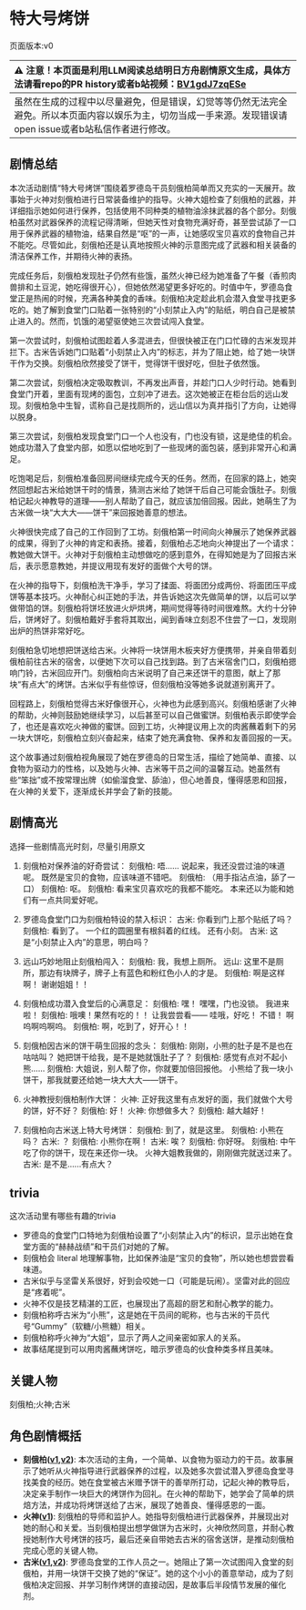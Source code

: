 # 特大号烤饼
页面版本:v0
 

| :warning: 注意！本页面是利用LLM阅读总结明日方舟剧情原文生成，具体方法请看repo的PR history或者b站视频：[BV1gdJ7zqESe](https://www.bilibili.com/video/BV1gdJ7zqESe/)         |
|:----------------------------|
| 虽然在生成的过程中以尽量避免，但是错误，幻觉等等仍然无法完全避免。所以本页面内容以娱乐为主，切勿当成一手来源。发现错误请open issue或者b站私信作者进行修改。|



## 剧情总结
本次活动剧情“特大号烤饼”围绕着罗德岛干员刻俄柏简单而又充实的一天展开。故事始于火神对刻俄柏进行日常装备维护的指导。火神大姐检查了刻俄柏的武器，并详细指示她如何进行保养，包括使用不同种类的植物油涂抹武器的各个部分。刻俄柏虽然对武器保养的流程记得清晰，但她天性对食物充满好奇，甚至尝试舔了一口用于保养武器的植物油，结果自然是“呕”的一声，让她感叹宝贝喜欢的食物自己并不能吃。尽管如此，刻俄柏还是认真地按照火神的示意图完成了武器和相关装备的清洁保养工作，并期待火神的表扬。

完成任务后，刻俄柏发现肚子仍然有些饿，虽然火神已经为她准备了午餐（香煎肉兽排和土豆泥，她吃得很开心），但她依然渴望更多好吃的。时值中午，罗德岛食堂正是热闹的时候，充满各种美食的香味。刻俄柏决定趁此机会潜入食堂寻找更多吃的。她了解到食堂门口贴着一张特别的“小刻禁止入内”的贴纸，明白自己是被禁止进入的。然而，饥饿的渴望驱使她三次尝试闯入食堂。

第一次尝试时，刻俄柏试图趁着人多混进去，但很快被正在门口忙碌的古米发现并拦下。古米告诉她门口贴着“小刻禁止入内”的标志，并为了阻止她，给了她一块饼干作为交换。刻俄柏欣然接受了饼干，觉得饼干很好吃，但肚子依然饿。

第二次尝试，刻俄柏决定吸取教训，不再发出声音，并趁门口人少时行动。她看到食堂门开着，里面有现烤的面包，立刻冲了进去。这次她被正在柜台后的远山发现。刻俄柏急中生智，谎称自己是找厕所的，远山信以为真并指引了方向，让她得以脱身。

第三次尝试，刻俄柏发现食堂门口一个人也没有，门也没有锁，这是绝佳的机会。她成功潜入了食堂内部，如愿以偿地吃到了一些现烤的面包装，感到非常开心和满足。

吃饱喝足后，刻俄柏准备回房间继续完成今天的任务。然而，在回家的路上，她突然回想起古米给她饼干时的情景，猜测古米给了她饼干后自己可能会饿肚子。刻俄柏记起火神教导的道理——别人帮助了自己，就应该加倍回报。因此，她萌生了为古米做一块“大大大——饼干”来回报她善意的想法。

火神很快完成了自己的工作回到了工坊。刻俄柏第一时间向火神展示了她保养武器的成果，得到了火神的肯定和表扬。接着，刻俄柏忐忑地向火神提出了一个请求：教她做大饼干。火神对于刻俄柏主动想做吃的感到意外，在得知她是为了回报古米后，表示愿意教她，并提议用现有发好的面做个大号的饼。

在火神的指导下，刻俄柏洗干净手，学习了揉面、将面团分成两份、将面团压平成饼等基本技巧。火神耐心纠正她的手法，并告诉她这次先做简单的饼，以后可以学做带馅的饼。刻俄柏将饼坯放进火炉烘烤，期间觉得等待时间很难熬。大约十分钟后，饼烤好了。刻俄柏戴好手套将其取出，闻到香味立刻忍不住尝了一口，发现刚出炉的热饼非常好吃。

刻俄柏急切地想把饼送给古米。火神将一块饼用木板夹好方便携带，并亲自带着刻俄柏前往古米的宿舍，以便她下次可以自己找到路。到了古米宿舍门口，刻俄柏摁响门铃，古米回应开门。刻俄柏向古米说明了自己来还饼干的意图，献上了那块“有点大”的烤饼。古米似乎有些惊讶，但刻俄柏没等她多说就道别离开了。

回程路上，刻俄柏觉得古米好像很开心，火神也为此感到高兴。刻俄柏感谢了火神的帮助，火神则鼓励她继续学习，以后甚至可以自己做蜜饼。刻俄柏表示即使学会了，也还是喜欢吃火神做的蜜饼。回到工坊，火神提议用上次的肉酱蘸着剩下的另一块大饼吃，刻俄柏立刻兴奋起来，结束了她充满食物、保养和友善回报的一天。

这个故事通过刻俄柏视角展现了她在罗德岛的日常生活，描绘了她简单、直接、以食物为驱动力的性格，以及她与火神、古米等干员之间的温馨互动。她虽然有些“笨拙”或不按常理出牌（如偷溜食堂、舔油），但心地善良，懂得感恩和回报，在火神的关爱下，逐渐成长并学会了新的技能。
## 剧情高光
选择一些剧情高光时刻，尽量引用原文

1.  刻俄柏对保养油的好奇尝试：
    刻俄柏: 唔...... 说起来，我还没尝过油的味道呢。 既然是宝贝的食物，应该味道不错吧。
    刻俄柏: （用手指沾点油，舔了一口）
    刻俄柏: 呕。
    刻俄柏: 看来宝贝喜欢吃的我都不能吃。 本来还以为能和她们有一点共同爱好呢。

2.  罗德岛食堂门口为刻俄柏特设的禁入标识：
    古米: 你看到门上那个贴纸了吗？
    刻俄柏: 看到了。 一个红的圆圈里有根斜着的红线。 还有小刻。
    古米: 这是“小刻禁止入内”的意思，明白吗？

3.  远山巧妙地阻止刻俄柏闯入：
    刻俄柏: 我，我想上厕所。
    远山: 这里不是厕所，那边有块牌子，牌子上有蓝色和粉红色小人的才是。
    刻俄柏: 啊是这样啊！ 谢谢姐姐！！

4.  刻俄柏成功潜入食堂后的心满意足：
    刻俄柏: 嘿！ 嘿嘿，门也没锁。 我进来啦！
    刻俄柏: 哦噢！果然有吃的！！ 让我尝尝看—— 哇哦，好吃！ 不错！ 啊呜啊呜啊呜。
    刻俄柏: 啊，吃到了，好开心！！

5.  刻俄柏因古米的饼干萌生回报的念头：
    刻俄柏: 刚刚，小熊的肚子是不是也在咕咕叫？ 她把饼干给我，是不是她就饿肚子了？
    刻俄柏: 感觉有点对不起小熊......
    刻俄柏: 大姐说，别人帮了你，你就要加倍回报他。 小熊给了我一块小饼干，那我就要还给她一块大大大——饼干。

6.  火神教授刻俄柏制作大饼：
    火神: 正好我这里有点发好的面，我们就做个大号的饼，好不好？
    刻俄柏: 好！
    火神: 你想做多大？
    刻俄柏: 越大越好！

7.  刻俄柏向古米送上特大号烤饼：
    刻俄柏: 到了，就是这里。
    刻俄柏: 小熊在吗？
    古米: ？
    刻俄柏: 小熊你在啊！
    古米: 唉？
    刻俄柏: 你好呀。
    刻俄柏: 中午吃了你的饼干，现在来还你一块。 火神大姐教我做的，刚刚做完就送过来了。
    古米: 是不是......有点大？
## trivia
这次活动里有哪些有趣的trivia

*   罗德岛的食堂门口特地为刻俄柏设置了“小刻禁止入内”的标识，显示出她在食堂方面的“赫赫战绩”和干员们对她的了解。
*   刻俄柏会 literal 地理解事物，比如保养油是“宝贝的食物”，所以她也想尝尝看味道。
*   古米似乎与坚雷关系很好，好到会咬她一口（可能是玩闹）。坚雷对此的回应是“疼着呢”。
*   火神不仅是技艺精湛的工匠，也展现出了高超的厨艺和耐心教学的能力。
*   刻俄柏称呼古米为“小熊”，这是她在干员间的昵称，也与古米的干员代号“Gummy”（软糖/小熊糖）相关。
*   刻俄柏称呼火神为“大姐”，显示了两人之间亲密如家人的关系。
*   故事结尾提到可以用肉酱蘸烤饼吃，暗示罗德岛的伙食种类多样且美味。
## 关键人物
刻俄柏;火神;古米
## 角色剧情概括
-   **刻俄柏([v1](../chars/char_2013_cerber.md),[v2](../char_v3/char_2013_cerber.md))**: 本次活动的主角，一个简单、以食物为驱动力的干员。故事展示了她听从火神指导进行武器保养的过程，以及她多次尝试潜入罗德岛食堂寻找美食的经历。她在食堂被古米赠予饼干的善举所打动，记起火神的教导后，决定亲手制作一块巨大的烤饼作为回礼。在火神的帮助下，她学会了简单的烘焙方法，并成功将烤饼送给了古米，展现了她善良、懂得感恩的一面。
-   **火神([v1](../chars/char_163_hpsts.md))**: 刻俄柏的导师和监护人。她指导刻俄柏进行武器保养，并展现出对她的耐心和关爱。当刻俄柏提出想学做饼为古米时，火神欣然同意，并耐心教授她制作大号烤饼的技巧，最后还亲自带她去古米的宿舍送饼，是推动刻俄柏完成心愿的关键人物。
-   **古米([v1](../chars/char_196_sunbr.md),[v2](../char_v3/char_196_sunbr.md))**: 罗德岛食堂的工作人员之一。她阻止了第一次试图闯入食堂的刻俄柏，并用一块饼干交换了她的“保证”。她的这个小小的善意举动，成为了刻俄柏决定回报、并学习制作烤饼的直接动因，是故事后半段情节发展的催化剂。